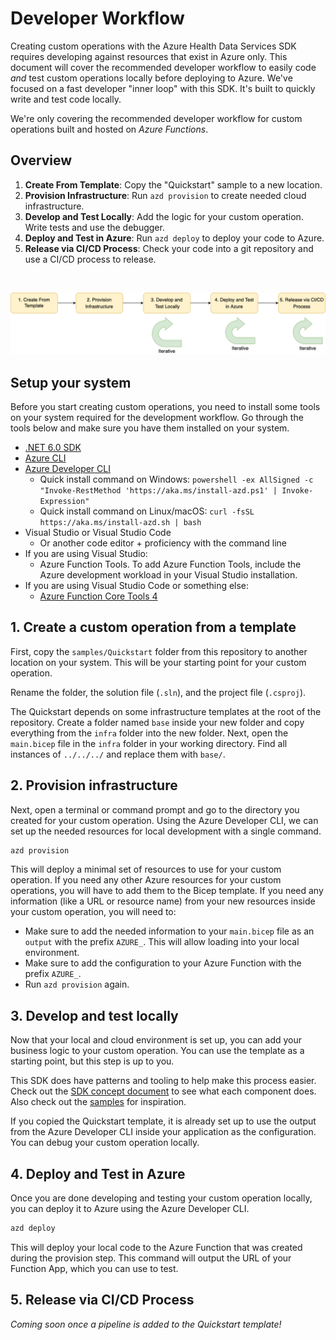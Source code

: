 # Developer Workflow

Creating custom operations with the Azure Health Data Services SDK requires developing against resources that exist in Azure only. This document will cover the recommended developer workflow to easily code *and* test custom operations locally before deploying to Azure. We've focused on a fast developer "inner loop" with this SDK. It's built to quickly write and test code locally.

We're only covering the recommended developer workflow for custom operations built and hosted on *Azure Functions*.

## Overview

1. **Create From Template**: Copy the "Quickstart" sample to a new location.
2. **Provision Infrastructure**: Run `azd provision` to create needed cloud infrastructure.
3. **Develop and Test Locally**: Add the logic for your custom operation. Write tests and use the debugger.
4. **Deploy and Test in Azure**: Run `azd deploy` to deploy your code to Azure.
5. **Release via CI/CD Process**: Check your code into a git repository and use a CI/CD process to release.

<br />

![Typical development flow](/docs/images/custom_operation_development_flow.png)

## Setup your system

Before you start creating custom operations, you need to install some tools on your system required for the development workflow. Go through the tools below and make sure you have them installed on your system.

- [.NET 6.0 SDK](https://dotnet.microsoft.com/download)
- [Azure CLI](https://docs.microsoft.com/cli/azure/install-azure-cli)
- [Azure Developer CLI](https://docs.microsoft.com/azure/developer/azure-developer-cli/get-started?tabs=bare-metal%2Cwindows&pivots=programming-language-csharp#prerequisites)
  - Quick install command on Windows: `powershell -ex AllSigned -c "Invoke-RestMethod 'https://aka.ms/install-azd.ps1' | Invoke-Expression"`
  - Quick install command on Linux/macOS: `curl -fsSL https://aka.ms/install-azd.sh | bash`
- Visual Studio or Visual Studio Code
  - Or another code editor + proficiency with the command line
- If you are using Visual Studio:
  - Azure Function Tools. To add Azure Function Tools, include the Azure development workload in your Visual Studio installation.
- If you are using Visual Studio Code or something else:
  - [Azure Function Core Tools 4](https://docs.microsoft.com/azure/azure-functions/functions-run-local?tabs=v4%2Cwindows%2Ccsharp%2Cportal%2Cbash#install-the-azure-functions-core-tools)

## 1. Create a custom operation from a template

First, copy the `samples/Quickstart` folder from this repository to another location on your system. This will be your starting point for your custom operation.

Rename the folder, the solution file (`.sln`), and the project file (`.csproj`).

The Quickstart depends on some infrastructure templates at the root of the repository. Create a folder named `base` inside your new folder and copy everything from the `infra` folder into the new folder. Next, open the `main.bicep` file in the `infra` folder in your working directory. Find all instances of `../../../` and replace them with `base/`.

## 2. Provision infrastructure

Next, open a terminal or command prompt and go to the directory you created for your custom operation. Using the Azure Developer CLI, we can set up the needed resources for local development with a single command.

```bash
azd provision
```

This will deploy a minimal set of resources to use for your custom operation. If you need any other Azure resources for your custom operations, you will have to add them to the Bicep template. If you need any information (like a URL or resource name) from your new resources inside your custom operation, you will need to:

- Make sure to add the needed information to your `main.bicep` file as an `output` with the prefix `AZURE_`. This will allow loading into your local environment.
- Make sure to add the configuration to your Azure Function with the prefix `AZURE_`.
- Run `azd provision` again.

## 3. Develop and test locally

Now that your local and cloud environment is set up, you can add your business logic to your custom operation. You can use the template as a starting point, but this step is up to you.

This SDK does have patterns and tooling to help make this process easier. Check out the [SDK concept document](/docs/concepts.md) to see what each component does. Also check out the [samples](/samples/) for inspiration.

If you copied the Quickstart template, it is already set up to use the output from the Azure Developer CLI inside your application as the configuration. You can debug your custom operation locally.

## 4. Deploy and Test in Azure

Once you are done developing and testing your custom operation locally, you can deploy it to Azure using the Azure Developer CLI.

```bash
azd deploy
```

This will deploy your local code to the Azure Function that was created during the provision step. This command will output the URL of your Function App, which you can use to test.

## 5. Release via CI/CD Process

*Coming soon once a pipeline is added to the Quickstart template!*
